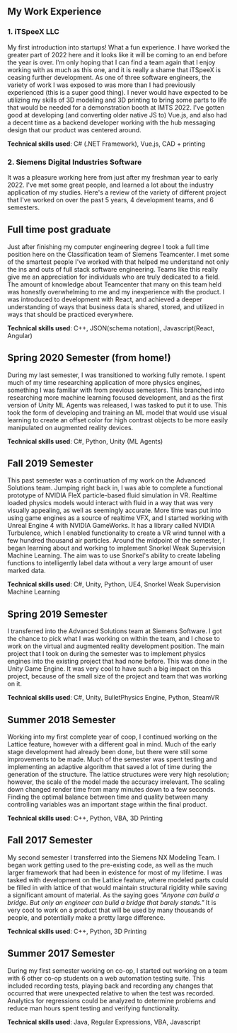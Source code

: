 ## My Work Experience

### 1. iTSpeeX LLC

My first introduction into startups! What a fun experience. I have worked the greater part of 2022 here and it looks like it will be coming to an end before the year is over. I'm only hoping that I can find a team again that I enjoy working with as much as this one, and it is really a shame that iTSpeeX is ceasing further development. As one of three software engineers, the variety of work I was exposed to was more than I had previously experienced (this is a super good thing). I never would have expected to be utilizing my skills of 3D modeling and 3D printing to bring some parts to life that would be needed for a demonstration booth at IMTS 2022. I've gotten good at developing (and converting older native JS to) Vue.js, and also had a decent time as a backend developer working with the hub messaging design that our product was centered around. 

**Technical skills used**: C# (.NET Framework), Vue.js, CAD + printing

### 2. Siemens Digital Industries Software

It was a pleasure working here from just after my freshman year to early 2022. I've met some great people, and learned a lot about the industry application of my studies. Here's a review of the variety of different project that I've worked on over the past 5 years, 4 development teams, and 6 semesters.

## Full time post graduate 

Just after finishing my computer engineering degree I took a full time position here on the Classification team of Siemens Teamcenter. I met some of the smartest people I've worked with that helped me understand not only the ins and outs of full stack software engineering. Teams like this really give me an appreciation for individuals who are truly dedicated to a field. The amount of knowledge about Teamcenter that many on this team held was honestly overwhelming to me and my inexperience with the product. I was introduced to development with React, and achieved a deeper understanding of ways that business data is shared, stored, and utilized in ways that should be practiced everywhere.

**Technical skills used**: C++, JSON(schema notation), Javascript(React, Angular) 

## Spring 2020 Semester (from home!)

During my last semester, I was transitioned to working fully remote. I spent much of my time researching application of more physics engines, something I was familiar with from previous semesters. This branched into researching more machine learning focused development, and as the first version of Unity ML Agents was released, I was tasked to put it to use. This took the form of developing and training an ML model that would use visual learning to create an offset color for high contrast objects to be more easily manipulated on augmented reality devices. 

**Technical skills used**: C#, Python, Unity (ML Agents)

## Fall 2019 Semester

This past semester was a continuation of my work on the Advanced Solutions team. Jumping right back in, I was able to complete a functional prototype of NVIDIA FleX particle-based fluid simulation in VR. Realtime loaded physics models would interact with fluid in a way that was very visually appealing, as well as seemingly accurate. More time was put into using game engines as a source of realtime VFX, and I started working with Unreal Engine 4 with NVIDIA GameWorks. It has a library called NVIDIA Turbulence, which I enabled functionality to create a VR wind tunnel with a few hundred thousand air particles. Around the midpoint of the semester, I began learning about and working to implement Snorkel Weak Supervision Machine Learning. The aim was to use Snorkel's ability to create labeling functions to intelligently label data without a very large amount of user marked data. 

**Technical skills used**: C#, Unity, Python, UE4, Snorkel Weak Supervision Machine Learning

## Spring 2019 Semester

I transferred into the Advanced Solutions team at Siemens Software. I got the chance to pick what I was working on within the team, and I chose to work on the virtual and augmented reality development position. The main project that I took on during the semester was to implement physics engines into the existing project that had none before. This was done in the Unity Game Engine. It was very cool to have such a big impact on this project, because of the small size of the project and team that was working on it. 

**Technical skills used**: C#, Unity, BulletPhysics Engine, Python, SteamVR

## Summer 2018 Semester

Working into my first complete year of coop, I continued working on the Lattice feature, however with a different goal in mind. Much of the early stage development had already been done, but there were still some improvements to be made. Much of the semester was spent testing and implementing an adaptive algorithm that saved a lot of time during the generation of the structure. The lattice structures were very high resolution; however, the scale of the model made the accuracy irrelevant. The scaling down changed render time from many minutes down to a few seconds. Finding the optimal balance between time and quality between many controlling variables was an important stage within the final product. 

**Technical skills used**: C++, Python, VBA, 3D Printing

## Fall 2017 Semester

My second semester I transferred into the Siemens NX Modeling Team. I began work getting used to the pre-existing code, as well as the much larger framework that had been in existence for most of my lifetime. I was tasked with development on the Lattice feature, where modeled parts could be filled in with lattice of that would maintain structural rigidity while saving a significant amount of material. As the saying goes *"Anyone can build a bridge. But only an engineer can build a bridge that barely stands."* It is very cool to work on a product that will be used by many thousands of people, and potentially make a pretty large difference. 

**Technical skills used**: C++, Python, 3D Printing

## Summer 2017 Semester

During my first semester working on co-op, I started out working on a team with 6 other co-op students on a web automation testing suite. This included recording tests, playing back and recording any changes that occurred that were unexpected relative to when the test was recorded. Analytics for regressions could be analyzed to determine problems and reduce man hours spent testing and verifying functionality.

**Technical skills used**: Java, Regular Expressions, VBA, Javascript